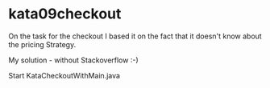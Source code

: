 # kata09checkout

On the task for the checkout I based it on the fact that it doesn't know about the pricing Strategy.

My solution - without Stackoverflow :-)

Start KataCheckoutWithMain.java


